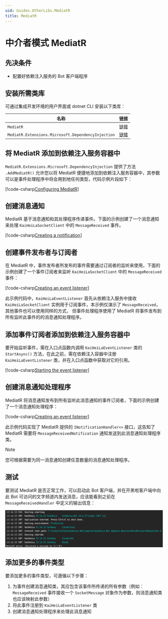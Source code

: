```yaml
---
uid: Guides.OtherLibs.MediatR
title: MediatR
---
```


# 中介者模式 MediatR

## 先决条件

- 配置好依赖注入服务的 Bot 客户端程序

## 安装所需类库

可通过集成开发环境的用户界面或 dotnet CLI 安装以下类库：

| 名称                                                 | 链接                                                                                      |
|----------------------------------------------------|-----------------------------------------------------------------------------------------|
| `MediatR`                                          | [链接](https://www.nuget.org/packages/MediatR)                                            |
| `MediatR.Extensions.Microsoft.DependencyInjection` | [链接](https://www.nuget.org/packages/MediatR.Extensions.Microsoft.DependencyInjection) |

## 将 MediatR 添加到依赖注入服务容器中

`MediatR.Extensions.Microsoft.DependencyInjection` 提供了方法 `.AddMediatR()` 允许您以将
MediatR 便捷地添加到依赖注入服务容器中，其参数可以是事件处理程序中将会用到地任何类型，代码示例片段如下：

[!code-csharp[Configuring MediatR](samples/mediatr/configuring-di.cs)]

## 创建消息通知

MediatR 基于消息通知和其处理程序传递事件。下面的示例创建了一个消息通知来处理 `KaiHeiLaSocketClient`
中的 `MessageReceived` 事件。

[!code-csharp[Creating a notification](samples/mediatr/notification-demo.cs)]

## 创建事件发布者与订阅者

在 MediatR 中，事件发布者所发布的事件需要通过订阅者的监听来使用，下面的示例创建了一个事件订阅者来监听
`KaiHeiLaSocketClient` 中的 `MessageReceived` 事件：

[!code-csharp[Creating an event listener](samples/mediatr/event-listener.cs)]

此示例代码中，`KaiHeiLaEventListener` 首先从依赖注入服务中接收 `KaiHeiLaSocketClient`
实例用于订阅事件，本示例仅演示了 `MessageReceived`，其他事件也可以使用同样的方式，
但事件处理程序使用了 MediatR 将事件发布到所有监听此事件的的消息通知处理程序。

## 添加事件订阅者添加到依赖注入服务容器中

要开始监听事件，需在入口点函数内调用 `KaiHeiLaEventListener` 类的 `StartAsync()` 
方法，在此之前，需在依赖注入容器中注册 `KaiHeiLaEventListener` 类，并在入口点函数中获取对它的引用。

[!code-csharp[Starting the event listener](samples/mediatr/start-listener.cs)]

## 创建消息通知处理程序

MediatR 将消息通知发布到所有监听此消息通知的事件订阅者，下面的示例创建了一个消息通知处理程序：

[!code-csharp[Creating an event listener](samples/mediatr/event-handler.cs)]

此示例代码实现了 MediatR 提供的 `INotificationHandler<>` 接口，这告知了 MediatR 需要将
`MessageReceivedNotification` 通知发送到此消息通知处理程序类。

> [!NOTE]
> 您可根据需要为同一消息通知创建任意数量的消息通知处理程序。

## 测试

要测试 MediatR 是否正常工作，可以启动此 Bot 客户端，并在开黑啦客户端中向此 Bot
可访问的文字频道内发送消息，应该能看到之前在 `MessageReceivedHandler` 中定义的输出信息：

![MediatR output](images/mediatr-output.png)

## 添加更多的事件类型

要添加更多的事件类型，可遵循以下步骤：

1. 为事件创建消息通知类，其应包含该事件所传递的所有参数（例如：`MessageReceived`
   事件接收一个 `SocketMessage` 对象作为参数，则消息通知类也应该映射此参数）
2. 将此事件注册到 `KaiHeiLaEventListener` 类
3. 创建消息通知处理程序来处理此消息通知
